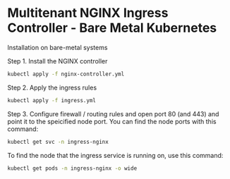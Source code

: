# Multitenant NGINX Ingress Controller - Bare Metal Kubernetes

Installation on bare-metal systems

Step 1. Install the NGINX controller

```bash
kubectl apply -f nginx-controller.yml
```

Step 2. Apply the ingress rules

```bash
kubectl apply -f ingress.yml
```

Step 3. Configure firewall / routing rules and open port 80 (and 443) and point it to the speicified node port. You can find the node ports with this command:

```bash
kubectl get svc -n ingress-nginx
```

To find the node that the ingress service is running on, use this command:

```bash
kubectl get pods -n ingress-nginx -o wide 
```
